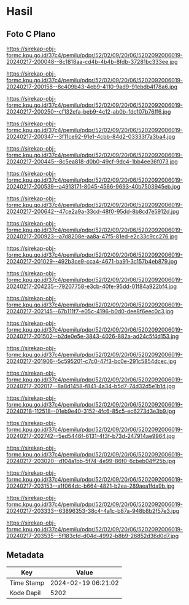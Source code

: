 # Hasil

## Foto C Plano

https://sirekap-obj-formc.kpu.go.id/37c4/pemilu/pdpr/52/02/09/20/06/5202092006019-20240217-200048--8c1818aa-cd4b-4b4b-8fdb-37281bc333ee.jpg

https://sirekap-obj-formc.kpu.go.id/37c4/pemilu/pdpr/52/02/09/20/06/5202092006019-20240217-200158--8c409b43-4eb9-4110-9ad9-91ebdb4f78a6.jpg

https://sirekap-obj-formc.kpu.go.id/37c4/pemilu/pdpr/52/02/09/20/06/5202092006019-20240217-200250--cf132efa-beb9-4c12-ab0b-fdc107b76ff6.jpg

https://sirekap-obj-formc.kpu.go.id/37c4/pemilu/pdpr/52/02/09/20/06/5202092006019-20240217-200347--3f11ce92-91e1-4cbb-84d2-03333f7a3ba4.jpg

https://sirekap-obj-formc.kpu.go.id/37c4/pemilu/pdpr/52/02/09/20/06/5202092006019-20240217-200445--8c5ea818-d0b0-49cf-9dc4-1bb4ee36f073.jpg

https://sirekap-obj-formc.kpu.go.id/37c4/pemilu/pdpr/52/02/09/20/06/5202092006019-20240217-200539--a4913171-8045-4566-9693-40b7503945eb.jpg

https://sirekap-obj-formc.kpu.go.id/37c4/pemilu/pdpr/52/02/09/20/06/5202092006019-20240217-200642--47ce2a9a-33cd-48f0-95dd-8b8cd7e5912d.jpg

https://sirekap-obj-formc.kpu.go.id/37c4/pemilu/pdpr/52/02/09/20/06/5202092006019-20240217-200923--a7d8208e-aa8a-47f5-81ed-e2c33c9cc276.jpg

https://sirekap-obj-formc.kpu.go.id/37c4/pemilu/pdpr/52/02/09/20/06/5202092006019-20240217-201029--492b3ce9-cca4-4671-ba91-3c157b4eb879.jpg

https://sirekap-obj-formc.kpu.go.id/37c4/pemilu/pdpr/52/02/09/20/06/5202092006019-20240217-204235--79207758-e3cb-40fe-95dd-01f84a922bf4.jpg

https://sirekap-obj-formc.kpu.go.id/37c4/pemilu/pdpr/52/02/09/20/06/5202092006019-20240217-202145--67b111f7-e05c-4196-b0d0-dee8f6eec0c3.jpg

https://sirekap-obj-formc.kpu.go.id/37c4/pemilu/pdpr/52/02/09/20/06/5202092006019-20240217-201502--b2de0e5e-3843-4026-882a-ad24c5f4d153.jpg

https://sirekap-obj-formc.kpu.go.id/37c4/pemilu/pdpr/52/02/09/20/06/5202092006019-20240217-201906--5c595201-c7c0-47f3-bc0e-291c5854dcec.jpg

https://sirekap-obj-formc.kpu.go.id/37c4/pemilu/pdpr/52/02/09/20/06/5202092006019-20240217-202017--8a8d1458-f841-4a34-b5d7-74d32d5e1b1d.jpg

https://sirekap-obj-formc.kpu.go.id/37c4/pemilu/pdpr/52/02/09/20/06/5202092006019-20240218-112518--01eb9e40-3152-4fc6-85c5-ec6273d3e3b9.jpg

https://sirekap-obj-formc.kpu.go.id/37c4/pemilu/pdpr/52/02/09/20/06/5202092006019-20240217-202742--5ed5446f-6131-4f3f-b73d-247914ae9964.jpg

https://sirekap-obj-formc.kpu.go.id/37c4/pemilu/pdpr/52/02/09/20/06/5202092006019-20240217-203020--d104a1bb-5f74-4e99-86f0-6cbeb04ff25b.jpg

https://sirekap-obj-formc.kpu.go.id/37c4/pemilu/pdpr/52/02/09/20/06/5202092006019-20240217-203153--a1f064dc-b664-4821-b2ea-289aea1fda9b.jpg

https://sirekap-obj-formc.kpu.go.id/37c4/pemilu/pdpr/52/02/09/20/06/5202092006019-20240217-203333--63896353-38c4-4a1c-b87a-948b8b2f57e3.jpg

https://sirekap-obj-formc.kpu.go.id/37c4/pemilu/pdpr/52/02/09/20/06/5202092006019-20240217-203535--5f183cfd-d04d-4992-b8b9-26852d36d0d7.jpg


## Metadata

| Key        | Value               |
| ---------- | ------------------- |
| Time Stamp | 2024-02-19 06:21:02 |
| Kode Dapil | 5202                |



